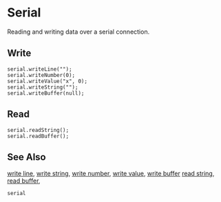 # Serial

Reading and writing data over a serial connection.

## Write

```cards
serial.writeLine("");
serial.writeNumber(0);
serial.writeValue("x", 0);
serial.writeString("");
serial.writeBuffer(null);
```

## Read

```cards
serial.readString();
serial.readBuffer();
```

## See Also

[write line](/reference/serial/write-line),
[write string](/reference/serial/write-string),
[write number](/reference/serial/write-number),
[write value](/reference/serial/write-value),
[write buffer](/reference/serial/write-buffer)
[read string](/reference/serial/read-string),
[read buffer](/reference/serial/read-buffer),

```package
serial
```